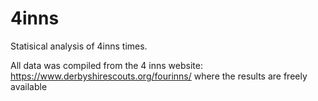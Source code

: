 # 4inns
Statisical analysis of 4inns times.

All data was compiled from the 4 inns website: https://www.derbyshirescouts.org/fourinns/
where the results are freely available
